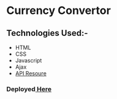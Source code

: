 # Currency Convertor
## **Technologies Used:-**
* HTML
* CSS
* Javascript
* Ajax
* [API Resoure](https://free.currencyconverterapi.com)
### Deployed[ Here ](https://vyash5075.github.io/Currency-Convertor)
